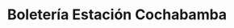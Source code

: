 ---
title: "Boletería Estación Cochabamba"
url: /cochabamba/boleteria-estacion-cochabamba/
shop: Tickets
---